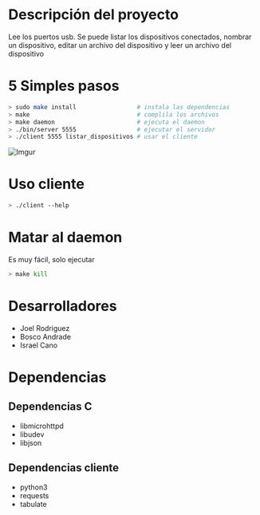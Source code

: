 <!-- errores ortograficos -->
# Descripción del proyecto
Lee los puertos usb. Se puede listar los dispositivos conectados, nombrar un dispositivo, editar un archivo del dispositivo y leer un archivo del dispositivo

# 5 Simples pasos

```sh
> sudo make install                 # instala las dependencias
> make                              # complila los archivos
> make daemon                       # ejecuta el daemon
> ./bin/server 5555                 # ejecutar el servidor
> ./client 5555 listar_dispositivos # usar el cliente
```


![Imgur](https://i.imgur.com/e2jq62S.gif)

# Uso cliente

```sh
> ./client --help

```

# Matar al daemon
Es muy fácil, solo ejecutar

```sh
> make kill
```

# Desarrolladores

* Joel Rodriguez
* Bosco Andrade
* Israel Cano

# Dependencias

## Dependencias C

* libmicrohttpd
* libudev
* libjson

## Dependencias cliente

* python3
* requests
* tabulate
